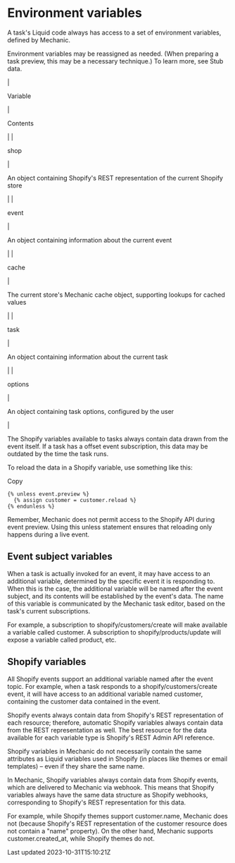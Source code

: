 # Environment variables

A task's Liquid code always has access to a set of environment variables, defined by Mechanic.

Environment variables may be reassigned as needed. (When preparing a task preview, this may be a necessary technique.) To learn more, see Stub data.

| 

Variable

 | 

Contents

 |
| 

shop

 | 

An object containing Shopify's REST representation of the current Shopify store

 |
| 

event

 | 

An object containing information about the current event

 |
| 

cache

 | 

The current store's Mechanic cache object, supporting lookups for cached values

 |
| 

task

 | 

An object containing information about the current task

 |
| 

options

 | 

An object containing task options, configured by the user

 |

The Shopify variables available to tasks always contain data drawn from the event itself. If a task has a offset event subscription, this data may be outdated by the time the task runs.

To reload the data in a Shopify variable, use something like this:

Copy

    {% unless event.preview %}
      {% assign customer = customer.reload %}
    {% endunless %}

Remember, Mechanic does not permit access to the Shopify API during event preview. Using this unless statement ensures that reloading only happens during a live event.

## Event subject variables

When a task is actually invoked for an event, it may have access to an additional variable, determined by the specific event it is responding to. When this is the case, the additional variable will be named after the event subject, and its contents will be established by the event's data. The name of this variable is communicated by the Mechanic task editor, based on the task's current subscriptions.

For example, a subscription to shopify/customers/create will make available a variable called customer. A subscription to shopify/products/update will expose a variable called product, etc.

## Shopify variables

All Shopify events support an additional variable named after the event topic. For example, when a task responds to a shopify/customers/create event, it will have access to an additional variable named customer, containing the customer data contained in the event.

Shopify events always contain data from Shopify's REST representation of each resource; therefore, automatic Shopify variables always contain data from the REST representation as well. The best resource for the data available for each variable type is Shopify's REST Admin API reference.

Shopify variables in Mechanic do not necessarily contain the same attributes as Liquid variables used in Shopify (in places like themes or email templates) – even if they share the same name.

In Mechanic, Shopify variables always contain data from Shopify events, which are delivered to Mechanic via webhook. This means that Shopify variables always have the same data structure as Shopify webhooks, corresponding to Shopify's REST representation for this data.

For example, while Shopify themes support customer.name, Mechanic does not (because Shopify's REST representation of the customer resource does not contain a "name" property). On the other hand, Mechanic supports customer.created\_at, while Shopify themes do not.

Last updated 2023-10-31T15:10:21Z